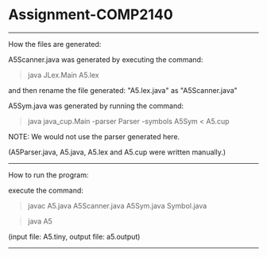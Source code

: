 # Assignment-COMP2140

--------------------------------------------------------------

How the files are generated:


A5Scanner.java was generated by executing the command:

>java JLex.Main A5.lex

and then rename the file generated: "A5.lex.java" as "A5Scanner.java"


A5Sym.java was generated by running the command: 

>java java_cup.Main -parser Parser -symbols A5Sym < A5.cup

NOTE: We would not use the parser generated here.


(A5Parser.java, A5.java, A5.lex and A5.cup were written manually.)

--------------------------------------------------------------

How to run the program:


execute the command:

>javac A5.java A5Scanner.java A5Sym.java Symbol.java

>java A5


(input file: A5.tiny, output file: a5.output)

--------------------------------------------------------------

